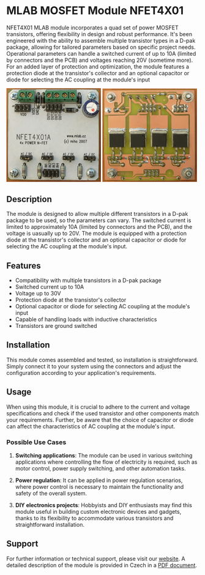 # MLAB MOSFET Module NFET4X01

NFET4X01 MLAB module incorporates a quad set of power MOSFET transistors, offering flexibility in design and robust performance. It's been engineered with the ability to assemble multiple transistor types in a D-pak package, allowing for tailored parameters based on specific project needs. Operational parameters can handle a switched current of up to 10A (limited by connectors and the PCB) and voltages reaching 20V (sometime more). For an added layer of protection and optimization, the module features a protection diode at the transistor's collector and an optional capacitor or diode for selecting the AC coupling at the module's input

<p float="left">
<img src="/doc/img/NFET4X01A_top_small.jpg" width="49%">
<img src="/doc/img/NFET4X01A_Bot_small.jpg" width="49%">
</p>


## Description

The module is designed to allow multiple different transistors in a D-pak package to be used, so the parameters can vary. The switched current is limited to approximately 10A (limited by connectors and the PCB), and the voltage is uasually up to 20V. The module is equipped with a protection diode at the transistor's collector and an optional capacitor or diode for selecting the AC coupling at the module's input.

## Features

- Compatibility with multiple transistors in a D-pak package
- Switched current up to 10A
- Voltage up to 30V
- Protection diode at the transistor's collector
- Optional capacitor or diode for selecting AC coupling at the module's input
- Capable of handling loads with inductive characteristics
- Transistors are ground switched

## Installation

This module comes assembled and tested, so installation is straightforward. Simply connect it to your system using the connectors and adjust the configuration according to your application's requirements.

## Usage

When using this module, it is crucial to adhere to the current and voltage specifications and check if the used transistor and other components match your requirements. Further, be aware that the choice of capacitor or diode can affect the characteristics of AC coupling at the module's input.

### Possible Use Cases

1. **Switching applications**: The module can be used in various switching applications where controlling the flow of electricity is required, such as motor control, power supply switching, and other automation tasks.

2. **Power regulation**: It can be applied in power regulation scenarios, where power control is necessary to maintain the functionality and safety of the overall system.

3. **DIY electronics projects**: Hobbyists and DIY enthusiasts may find this module useful in building custom electronic devices and gadgets, thanks to its flexibility to accommodate various transistors and straightforward installation.


## Support

For further information or technical support, please visit our [website](http://www.mlab.cz). A detailed description of the module is provided in Czech in a [PDF document](/doc/NFET4X01A.cs.pdf).
